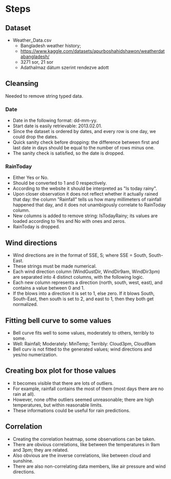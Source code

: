 # Steps

## Dataset
- Weather_Data.csv
    - Bangladesh weather history;
    - https://www.kaggle.com/datasets/apurboshahidshawon/weatherdatabangladesh/
    - 3271 sor, 21 sor
    - Adathalmaz dátum szerint rendezve adott

## Cleansing
Needed to remove string typed data.

### Date
- Date in the following format: dd-mm-yy.
- Start date is easily retrievable: 2013.02.01.
- Since the dataset is ordered by dates, and every row is one day, we could drop the dates.
- Quick sanity check before dropping: the difference between first and last date in days should be equal to the number of rows minus one.
- The sanity check is satisfied, so the date is dropped.

### RainToday
- Either Yes or No.
- Should be converted to 1 and 0 respectively.
- According to the website it should be interpreted as "Is today rainy".
- Upon closer observation it does not reflect whether it actually rained that day: the column "Rainfall" tells us how many millimeters of rainfall happened that day, and it does not unambigously correlate to RainToday column.
- New columns is added to remove string: IsTodayRainy; its values are loaded according to Yes and No with ones and zeros.
- RainToday is dropped.

## Wind directions
- Wind directions are in the format of SSE, S; where SSE = South, South-East.
- These strings must be made numerical.
- Each wind direction column (WindGustDir, WindDir9am, WindDir3pm) are separated into 4 distinct columns, with the following logic.
- Each new column represents a direction (north, south, west, east), and contains a value between 0 and 1.
- If the blows into a direction it is set to 1, else zero. If it blows South, South-East, then south is set to 2, and east to 1, then they both get normalized.

## Fitting bell curve to some values
- Bell curve fits well to some values, moderately to others, terribly to some.
- Well: Rainfall; Moderately: MinTemp; Terribly: Cloud3pm, Cloud9am
- Bell curv is not fitted to the generated values; wind directions and yes/no numerization.

## Creating box plot for those values
- It becomes visible that there are lots of outliers.
- For example, rainfall contains the most of them (most days there are no rain at all).
- However, none ofthe outliers seemed unreasonable; there are high temperatures, but within reasonable limits.
- These informations could be useful for rain predictions.

## Correlation
- Creating the correlation heatmap, some observations can be taken.
- There are obvious correlations, like between the temperatures in 9am and 3pm; they are related.
- Also obvious are the inverse correlations, like between cloud and sunshine.
- There are also non-correlating data members, like air pressure and wind directions.